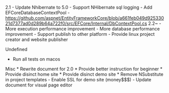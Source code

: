 2.1
	- Update Nhibernate to 5.0
	- Support NHibernate sql logging
	- Add EFCoreDatabaseContextPool
		- https://github.com/aspnet/EntityFrameworkCore/blob/a661feb049d92533021d7377ad0d289b64a722f0/src/EFCore/Internal/DbContextPool.cs
2.2~
	- More execution performance improvement
	- More database performance improvement
	- Support publish to other platform
		- Provide linux project creator and website publisher

Undefined
- Run all tests on macos

Misc
	* Rewrite document for 2.0
	* Provide better instruction for beginner
	* Provide disinct home site
	* Provide disinct demo site
	* Remove NSubstitute in project templates
	- Enable SSL for demo site (money$$$)
	- Update document for visual page editor
